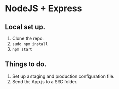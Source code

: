 # NodeJS + Express

## Local set up.
1. Clone the repo.
2. ```sudo npm install```
3. ```npm start```

## Things to do.
1. Set up a staging and production configuration file.
2. Send the App.js to a SRC folder.
